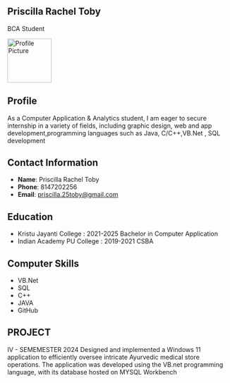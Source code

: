 ## Priscilla Rachel Toby
BCA Student

<img src="https://github.com/25Priscilla/my-react-tailwind-app/assets/155515052/91044334-27b7-4e8a-9277-2d9779374f36" alt="Profile Picture" width="100" height="100" style="border-radius: 50;">

## Profile
As a Computer Application & Analytics student, I am eager to secure internship in a variety of fields, including graphic design, web and app development,programming languages such as Java, C/C++,VB.Net , SQL development

## Contact Information

- **Name**: Priscilla Rachel Toby
- **Phone**: 8147202256
- **Email**: priscilla.25toby@gmail.com

## Education
- Kristu Jayanti College : 2021-2025
 Bachelor in Computer Application
- Indian Academy PU College : 2019-2021
  CSBA

## Computer Skills
- VB.Net
- SQL
- C++
- JAVA
- GitHub

## PROJECT
IV - SEMEMESTER 2024
Designed and implemented a Windows 11 application to efficiently oversee intricate Ayurvedic medical store operations. The application was developed using the VB.net programming language, with its database hosted on MYSQL Workbench

